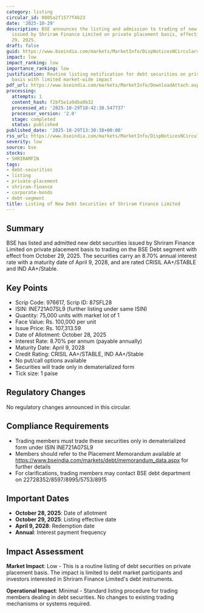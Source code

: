 ```yaml
---
category: listing
circular_id: 0805a2f1577f4b23
date: '2025-10-29'
description: BSE announces the listing and admission to trading of new debt securities
  issued by Shriram Finance Limited on private placement basis, effective October
  29, 2025.
draft: false
guid: https://www.bseindia.com/markets/MarketInfo/DispNoticesNCirculars.aspx?Noticeid={D9B4124F-E12E-4FAE-8B7F-A49D1BA30DA0}&noticeno=20251029-35&dt=10/29/2025&icount=35&totcount=60&flag=0
impact: low
impact_ranking: low
importance_ranking: low
justification: Routine listing notification for debt securities on private placement
  basis with limited market-wide impact
pdf_url: https://www.bseindia.com/markets/MarketInfo/DownloadAttach.aspx?id=20251029-35&attachedId=
processing:
  attempts: 1
  content_hash: f2bf5e1a9dba0b32
  processed_at: '2025-10-29T18:42:38.547737'
  processor_version: '2.0'
  stage: completed
  status: published
published_date: '2025-10-29T13:30:38+00:00'
rss_url: https://www.bseindia.com/markets/MarketInfo/DispNoticesNCirculars.aspx?Noticeid={D9B4124F-E12E-4FAE-8B7F-A49D1BA30DA0}&noticeno=20251029-35&dt=10/29/2025&icount=35&totcount=60&flag=0
severity: low
source: bse
stocks:
- SHRIRAMFIN
tags:
- debt-securities
- listing
- private-placement
- shriram-finance
- corporate-bonds
- debt-segment
title: Listing of New Debt Securities of Shriram Finance Limited
---
```


## Summary

BSE has listed and admitted new debt securities issued by Shriram Finance Limited on private placement basis to trading on the BSE Debt segment with effect from October 29, 2025. The securities carry an 8.70% annual interest rate with a maturity date of April 9, 2028, and are rated CRISIL AA+/STABLE and IND AA+/Stable.

## Key Points

- Scrip Code: 976617, Scrip ID: 87SFL28
- ISIN: INE721A07SL9 (further listing under same ISIN)
- Quantity: 75,000 units with market lot of 1
- Face Value: Rs. 100,000 per unit
- Issue Price: Rs. 107,313.59
- Date of Allotment: October 28, 2025
- Interest Rate: 8.70% per annum (payable annually)
- Maturity Date: April 9, 2028
- Credit Rating: CRISIL AA+/STABLE, IND AA+/Stable
- No put/call options available
- Securities will trade only in dematerialized form
- Tick size: 1 paise

## Regulatory Changes

No regulatory changes announced in this circular.

## Compliance Requirements

- Trading members must trade these securities only in dematerialized form under ISIN INE721A07SL9
- Members should refer to the Placement Memorandum available at https://www.bseindia.com/markets/debt/memorandum_data.aspx for further details
- For clarifications, trading members may contact BSE debt department on 22728352/8597/8995/5753/8915

## Important Dates

- **October 28, 2025**: Date of allotment
- **October 29, 2025**: Listing effective date
- **April 9, 2028**: Redemption date
- **Annual**: Interest payment frequency

## Impact Assessment

**Market Impact**: Low - This is a routine listing of debt securities on private placement basis. The impact is limited to debt market participants and investors interested in Shriram Finance Limited's debt instruments.

**Operational Impact**: Minimal - Standard listing procedure for trading members dealing in debt securities. No changes to existing trading mechanisms or systems required.